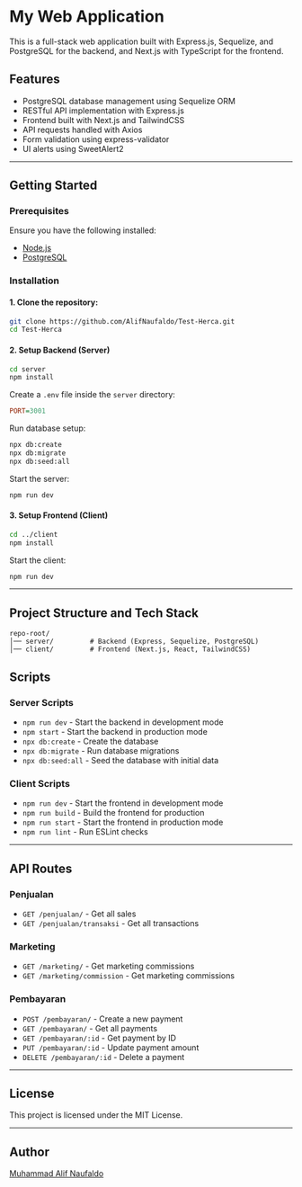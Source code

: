 # My Web Application

This is a full-stack web application built with Express.js, Sequelize, and PostgreSQL for the backend, and Next.js with TypeScript for the frontend.

## Features
- PostgreSQL database management using Sequelize ORM
- RESTful API implementation with Express.js
- Frontend built with Next.js and TailwindCSS
- API requests handled with Axios
- Form validation using express-validator
- UI alerts using SweetAlert2

---

## Getting Started

### Prerequisites
Ensure you have the following installed:
- [Node.js](https://nodejs.org/)
- [PostgreSQL](https://www.postgresql.org/)

### Installation

#### 1. Clone the repository:
```sh
git clone https://github.com/AlifNaufaldo/Test-Herca.git
cd Test-Herca
```

#### 2. Setup Backend (Server)
```sh
cd server
npm install
```

Create a `.env` file inside the `server` directory:
```ini
PORT=3001
```

Run database setup:
```sh
npx db:create
npx db:migrate
npx db:seed:all
```

Start the server:
```sh
npm run dev
```

#### 3. Setup Frontend (Client)
```sh
cd ../client
npm install
```

Start the client:
```sh
npm run dev
```

---

## Project Structure and Tech Stack
```
repo-root/
│── server/         # Backend (Express, Sequelize, PostgreSQL)
│── client/         # Frontend (Next.js, React, TailwindCSS)
```

## Scripts

### Server Scripts
- `npm run dev` - Start the backend in development mode
- `npm start` - Start the backend in production mode
- `npx db:create` - Create the database
- `npx db:migrate` - Run database migrations
- `npx db:seed:all` - Seed the database with initial data

### Client Scripts
- `npm run dev` - Start the frontend in development mode
- `npm run build` - Build the frontend for production
- `npm run start` - Start the frontend in production mode
- `npm run lint` - Run ESLint checks

---

## API Routes

### Penjualan
- `GET /penjualan/` - Get all sales
- `GET /penjualan/transaksi` - Get all transactions

### Marketing
- `GET /marketing/` - Get marketing commissions
- `GET /marketing/commission` - Get marketing commissions

### Pembayaran
- `POST /pembayaran/` - Create a new payment
- `GET /pembayaran/` - Get all payments
- `GET /pembayaran/:id` - Get payment by ID
- `PUT /pembayaran/:id` - Update payment amount
- `DELETE /pembayaran/:id` - Delete a payment

---

## License
This project is licensed under the MIT License.

---

## Author
[Muhammad Alif Naufaldo](https://github.com/AlifNaufaldo)


